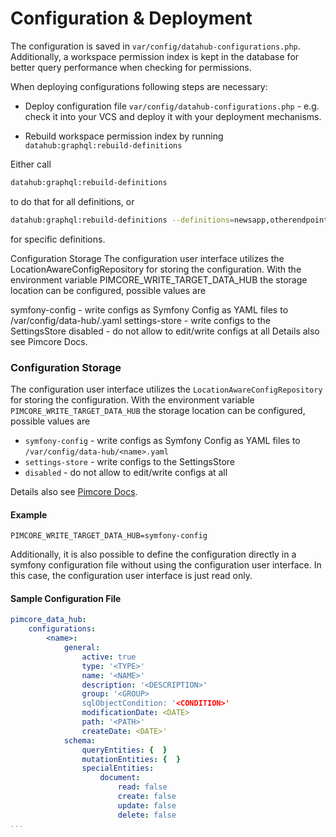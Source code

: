 # Configuration & Deployment

The configuration is saved in `var/config/datahub-configurations.php`.
Additionally, a workspace permission index is kept in the database for better query performance when 
checking for permissions. 

When deploying configurations following steps are necessary: 
- Deploy configuration file `var/config/datahub-configurations.php` - e.g. check it into your VCS and 
  deploy it with your deployment mechanisms. 

- Rebuild workspace permission index by running `datahub:graphql:rebuild-definitions`  


Either call 
```bash
datahub:graphql:rebuild-definitions
``` 
to do that for all definitions, or


```bash
datahub:graphql:rebuild-definitions --definitions=newsapp,otherendpoint
```
for specific definitions.

Configuration Storage
The configuration user interface utilizes the LocationAwareConfigRepository for storing the configuration. With the environment variable PIMCORE_WRITE_TARGET_DATA_HUB the storage location can be configured, possible values are

symfony-config - write configs as Symfony Config as YAML files to /var/config/data-hub/<name>.yaml
settings-store - write configs to the SettingsStore
disabled - do not allow to edit/write configs at all
Details also see Pimcore Docs.


### Configuration Storage

The configuration user interface utilizes the `LocationAwareConfigRepository` for storing the configuration. With
the environment variable `PIMCORE_WRITE_TARGET_DATA_HUB` the storage location can be configured, possible values are
- `symfony-config` - write configs as Symfony Config as YAML files to `/var/config/data-hub/<name>.yaml`
- `settings-store` - write configs to the SettingsStore
- `disabled` - do not allow to edit/write configs at all

Details also see [Pimcore Docs](https://pimcore.com/docs/pimcore/10.2/Development_Documentation/Deployment/Configuration_Environments.html#page_Configuration-Storage-Locations-Fallbacks).

#### Example
```env 
PIMCORE_WRITE_TARGET_DATA_HUB=symfony-config
```

Additionally, it is also possible to define the configuration directly in a symfony configuration file without using
the configuration user interface. In this case, the configuration user interface is just read only.

#### Sample Configuration File
```yml 
pimcore_data_hub:
    configurations:
        <name>:
            general:
                active: true
                type: '<TYPE>'
                name: '<NAME>'
                description: '<DESCRIPTION>'
                group: '<GROUP>
                sqlObjectCondition: '<CONDITION>'
                modificationDate: <DATE>
                path: '<PATH>'
                createDate: <DATE>'
            schema:
                queryEntities: {  }
                mutationEntities: {  }
                specialEntities:
                    document:
                        read: false
                        create: false
                        update: false
                        delete: false
...